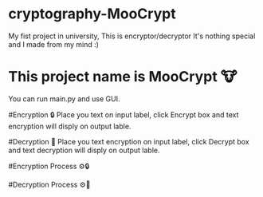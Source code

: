 # cryptography-MooCrypt
My fist project in university, This is encryptor/decryptor It's nothing special and I made from my mind :)  

# This project name is MooCrypt 🐮
You can run main.py and use GUI.

#Encryption 🔒
Place you text on input label, click Encrypt box and text encryption will disply on output lable. 

#Decryption 🔑
Place you text encryption on input label, click Decrypt box and text decryption will disply on output lable.






#Encryption Process ⚙️🔒




#Decryption Process ⚙️🔑
